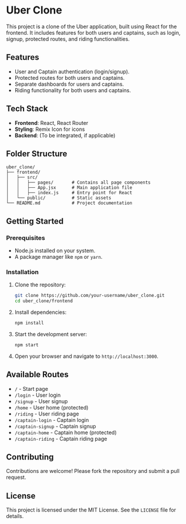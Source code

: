 # Uber Clone

This project is a clone of the Uber application, built using React for the frontend. It includes features for both users and captains, such as login, signup, protected routes, and riding functionalities.

## Features

- User and Captain authentication (login/signup).
- Protected routes for both users and captains.
- Separate dashboards for users and captains.
- Riding functionality for both users and captains.

## Tech Stack

- **Frontend**: React, React Router
- **Styling**: Remix Icon for icons
- **Backend**: (To be integrated, if applicable)

## Folder Structure

```
uber_clone/
├── frontend/
│   ├── src/
│   │   ├── pages/       # Contains all page components
│   │   ├── App.jsx      # Main application file
│   │   ├── index.js     # Entry point for React
│   └── public/          # Static assets
└── README.md            # Project documentation
```

## Getting Started

### Prerequisites

- Node.js installed on your system.
- A package manager like `npm` or `yarn`.

### Installation

1. Clone the repository:
   ```bash
   git clone https://github.com/your-username/uber_clone.git
   cd uber_clone/frontend
   ```

2. Install dependencies:
   ```bash
   npm install
   ```

3. Start the development server:
   ```bash
   npm start
   ```

4. Open your browser and navigate to `http://localhost:3000`.

## Available Routes

- `/` - Start page
- `/login` - User login
- `/signup` - User signup
- `/home` - User home (protected)
- `/riding` - User riding page
- `/captain-login` - Captain login
- `/captain-signup` - Captain signup
- `/captain-home` - Captain home (protected)
- `/captain-riding` - Captain riding page

## Contributing

Contributions are welcome! Please fork the repository and submit a pull request.

## License

This project is licensed under the MIT License. See the `LICENSE` file for details.
